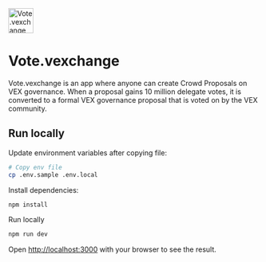 <img src="https://vote.vexchange.io/vectors/logo-mobile.svg" alt="Vote.vexchange logo" width="50" />

# Vote.vexchange

Vote.vexchange is an app where anyone can create Crowd Proposals on VEX governance. When a proposal gains 10 million delegate votes, it is converted to a formal VEX governance proposal that is voted on by the VEX community.

## Run locally

Update environment variables after copying file:

```bash
# Copy env file
cp .env.sample .env.local
```

Install dependencies:

```bash
npm install
```

Run locally

```bash
npm run dev
```

Open [http://localhost:3000](http://localhost:3000) with your browser to see the result.
